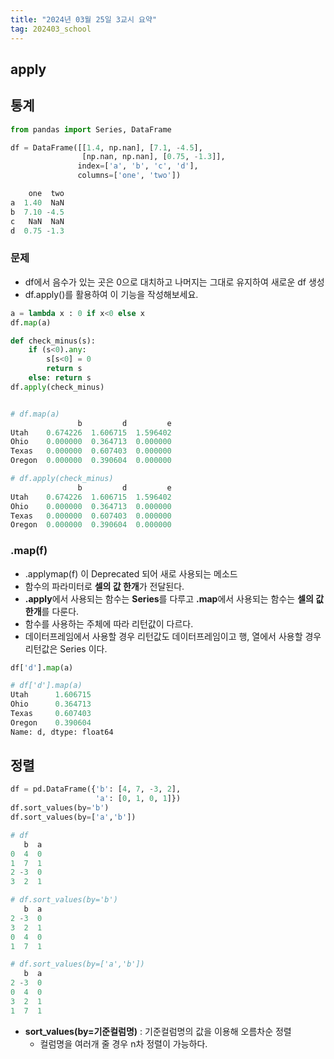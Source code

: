 ```yaml
---
title: "2024년 03월 25일 3교시 요약"
tag: 202403_school
---
```


## apply

## 통계

```python
from pandas import Series, DataFrame

df = DataFrame([[1.4, np.nan], [7.1, -4.5],
                [np.nan, np.nan], [0.75, -1.3]],
               index=['a', 'b', 'c', 'd'],
               columns=['one', 'two'])
```

```python
    one  two
a  1.40  NaN
b  7.10 -4.5
c   NaN  NaN
d  0.75 -1.3
```

### 문제 

- df에서 음수가 있는 곳은 0으로 대치하고 나머지는 그대로 유지하여 새로운 df 생성
- df.apply()를 활용하여 이 기능을 작성해보세요.

```python
a = lambda x : 0 if x<0 else x
df.map(a)

def check_minus(s):
    if (s<0).any:
        s[s<0] = 0
        return s
    else: return s
df.apply(check_minus)
```

```python

# df.map(a)
               b         d         e
Utah    0.674226  1.606715  1.596402
Ohio    0.000000  0.364713  0.000000
Texas   0.000000  0.607403  0.000000
Oregon  0.000000  0.390604  0.000000

# df.apply(check_minus)
               b         d         e
Utah    0.674226  1.606715  1.596402
Ohio    0.000000  0.364713  0.000000
Texas   0.000000  0.607403  0.000000
Oregon  0.000000  0.390604  0.000000
```

### .map(f)

- .applymap(f) 이 Deprecated 되어 새로 사용되는 메소드
- 함수의 파라미터로 **셀의 값 한개**가 전달된다.
- **.apply**에서 사용되는 함수는 **Series**를 다루고 **.map**에서 사용되는 함수는 **셀의 값 한개**를 다룬다.
- 함수를 사용하는 주체에 따라 리턴값이 다르다.
- 데이터프레임에서 사용할 경우 리턴값도 데이터프레임이고 행, 열에서 사용할 경우 리턴값은 Series 이다.

```python
df['d'].map(a)
```

```python
# df['d'].map(a)
Utah      1.606715
Ohio      0.364713
Texas     0.607403
Oregon    0.390604
Name: d, dtype: float64
```

## 정렬

```python
df = pd.DataFrame({'b': [4, 7, -3, 2],
                   'a': [0, 1, 0, 1]})
df.sort_values(by='b')
df.sort_values(by=['a','b'])
```
```python
# df
   b  a
0  4  0
1  7  1
2 -3  0
3  2  1

# df.sort_values(by='b')
   b  a
2 -3  0
3  2  1
0  4  0
1  7  1

# df.sort_values(by=['a','b'])
   b  a
2 -3  0
0  4  0
3  2  1
1  7  1
```

- **sort_values(by=기준컬럼명)** : 기준컬럼명의 값을 이용해 오름차순 정렬
  - 컬럼명을 여러개 줄 경우 n차 정렬이 가능하다.
